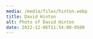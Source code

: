 ```yaml
---
media: /media/files/hinton.webp
title: David Hinton
alt: Photo of David Hinton
date: 2022-12-06T11:54:00-0500
---
```

